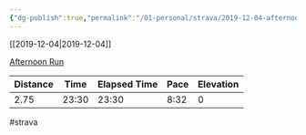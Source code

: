 ```yaml
---
{"dg-publish":true,"permalink":"/01-personal/strava/2019-12-04-afternoon-run/"}
---
```



[[2019-12-04\|2019-12-04]]

[Afternoon Run](https://www.strava.com/activities/2911893176)

| Distance | Time  | Elapsed Time | Pace | Elevation |
| -------- | ----- | ------------ | ---- | --------- |
| 2.75     | 23:30 | 23:30        | 8:32 | 0         |




#strava
